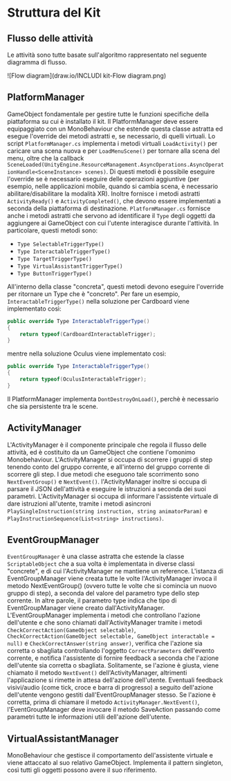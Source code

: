 # Struttura del Kit

## Flusso delle attività

Le attività sono tutte basate sull'algoritmo rappresentato nel seguente diagramma di flusso.

![Flow diagram](draw.io/INCLUDI kit-Flow diagram.png)

## PlatformManager

GameObject fondamentale per gestire tutte le funzioni specifiche della piattaforma su cui è installato il kit.
Il PlatformManager deve essere equipaggiato con un MonoBehaviour che estende questa classe astratta
ed esegue l'override dei metodi astratti e, se necessario, di quelli virtuali.
Lo script `PlatformManager.cs` implementa i metodi virtuali `LoadActivity()` per caricare una scena nuova
e per `LoadMenuScene()` per tornare alla scena del menu,
oltre che la callback `SceneLoaded(UnityEngine.ResourceManagement.AsyncOperations.AsyncOperationHandle<SceneInstance> scenes)`.
Di questi metodi è possibile eseguire l'override se è necessario eseguire delle operazioni aggiuntive
(per esempio, nelle applicazioni mobile, quando si cambia scena, è necessario abilitare/disabilitare la modalità XR).
Inoltre fornisce i metodi astratti `ActivityReady()` e `ActivityCompleted()`,
che devono essere implementati a seconda della piattaforma di destinazione.
`PlatformManager.cs` fornisce anche i metodi astratti che servono ad identificare il `Type`
degli oggetti da aggiungere ai GameObject con cui l'utente interagisce durante l'attività.
In particolare, questi metodi sono:

- `Type SelectableTriggerType()`
- `Type InteractableTriggerType()`
- `Type TargetTriggerType()`
- `Type VirtualAssistantTriggerType()`
- `Type ButtonTriggerType()`

All'interno della classe "concreta", questi metodi devono eseguire l'override per ritornare un Type che è "concreto".
Per fare un esempio, `InteractableTriggerType()` nella soluzione per Cardboard viene implementato così:

```csharp
public override Type InteractableTriggerType()
{
    return typeof(CardboardInteractableTrigger);
}
```

mentre nella soluzione Oculus viene implementato così:

```csharp
public override Type InteractableTriggerType()
{
    return typeof(OculusInteractableTrigger);
}
```

Il PlatformManager implementa `DontDestroyOnLoad()`, perchè è necessario che sia persistente tra le scene.

## ActivityManager

L'ActivityManager è il componente principale che regola il flusso delle attività,
ed è costituito da un GameObject che contiene l'omonimo Monobehaviour.
L'ActivityManager si occupa di scorrere i gruppi di step tenendo conto del gruppo corrente,
e all'interno del gruppo corrente di scorrere gli step.
I due metodi che eseguono tale scorrimento sono `NextEventGroup()` e `NextEvent()`.
l'ActivityManager inoltre si occupa di parsare il JSON dell'attività e eseguire le istruzioni a seconda dei suoi parametri.
L'ActivityManager si occupa di informare l'assistente virtuale di dare istruzioni all'utente,
tramite i metodi asincroni `PlaySingleInstruction(string instruction, string animatorParam)`
e `PlayInstructionSequence(List<string> instructions)`.

## EventGroupManager

`EventGroupManager` è una classe astratta che estende la classe `ScriptableObject`
che a sua volta è implementata in diverse classi "concrete", e di cui l'ActivityManager ne mantiene un reference.
L'istanza di EventGroupManager viene creata tutte le volte l'ActivityManager invoca il metodo NextEventGroup()
(ovvero tutte le volte che si comincia un nuovo gruppo di step), a seconda del valore del parametro type dello step corrente.
In altre parole, il parametro type indica che tipo di EventGroupManager viene creato dall'ActivityManager.
L'EventGroupManager implementa i metodi che controllano l'azione dell'utente e che sono chiamati dall'ActivityManager tramite i metodi
`CheckCorrectAction(GameObject selectable)`, `CheckCorrectAction(GameObject selectable, GameObject interactable = null)`
e `CheckCorrectAnswer(string answer)`, verifica che l'azione sia corretta o sbagliata controllando l'oggetto `CorrectParameters`
dell'evento corrente, e notifica l'assistente di fornire feedback a seconda che l'azione dell'utente sia corretta o sbagliata.
Solitamente, se l'azione è giusta, viene chiamato il metodo `NextEvent()` dell'ActivityManager,
altrimenti l'applicazione si rimette in attesa dell'azione dell'utente.
Eventuali feedback visivi/audio (come tick, croce e barra di progresso)
a seguito dell'azione dell'utente vengono gestiti dall'EventGroupManager stesso.
Se l'azione è corretta, prima di chiamare il metodo `ActivityManager.NextEvent()`,
l'EventGroupManager deve invocare il metodo SaveAction passando come parametri tutte le informazioni utili dell'azione dell'utente.

## VirtualAssistantManager

MonoBehaviour che gestisce il comportamento dell'assistente virtuale e viene attaccato al suo relativo GameObject.
Implementa il pattern singleton, così tutti gli oggetti possono avere il suo riferimento.
